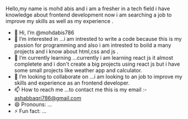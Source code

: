 Hello,my name is mohd abis and i am a fresher in a tech field i have knowledge about frontend development now i am searching a job to improve my skills as well as my experience .
- 👋 Hi, I’m @mohdabis786
- 👀 I’m interested in ...i am intrested to write a code because this is my passion for programming and also i am intrested to boild a many projects and i know about html,css and js .
- 🌱 I’m currently learning ...currently i am learning react js it almost completete and i don't create a big projects using react js but i have some small projects like weather app and calculator.
- 💞️ I’m looking to collaborate on ...i am looking to an job to improve my skills and experience as an frontend developer.
- 📫 How to reach me ...to contact me this is my email :- ashabbaqri786@gmail.com
- 😄 Pronouns: ...
- ⚡ Fun fact: ...

<!---
mohdabis786/mohdabis786 is a ✨ special ✨ repository because its `README.md` (this file) appears on your GitHub profile.
You can click the Preview link to take a look at your changes.
--->

